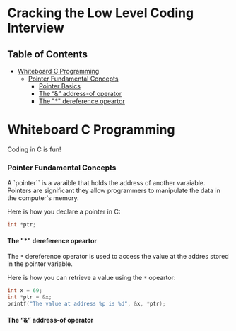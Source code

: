 # Cracking the Low Level Coding Interview

## Table of Contents
- [Whiteboard C Programming](#whiteboard-c-programming)
  - [Pointer Fundamental Concepts](#pointer-fundamental-concepts)
    - [Pointer Basics](#pointer-basics)
    - [The “&” address-of operator](#the--address-of-operator)
    - [The "*" dereference opeartor](#the--dereference-opeartor)

# Whiteboard C Programming
Coding in C is fun!

### Pointer Fundamental Concepts
A `pointer`` is a varaible that holds the address of another varaiable. Pointers are significant they allow programmers to manipulate the data in the computer's memory.

Here is how you declare a pointer in C:
```c
int *ptr;
```

#### The "*" dereference opeartor
The `*` dereference operator is used to access the value at the addres stored in the pointer variable.

Here is how you can retrieve a value using the `*` opeartor:
```c
int x = 69;
int *ptr = &x;
printf("The value at address %p is %d", &x, *ptr);
```


#### The “&” address-of operator